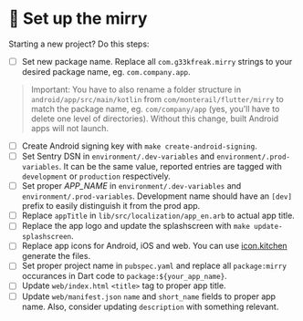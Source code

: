 # 🍾 Set up the mirry

Starting a new project? Do this steps:

- [ ] Set new package name. Replace all `com.g33kfreak.mirry` strings to your desired package name, eg. `com.company.app`.

> Important: You have to also rename a folder structure in `android/app/src/main/kotlin` from `com/monterail/flutter/mirry` to match the package name, eg. `com/company/app` (yes, you'll have to delete one level of directories). Without this change, built Android apps will not launch.

- [ ] Create Android signing key with `make create-android-signing`.
- [ ] Set Sentry DSN in `environment/.dev-variables` and `environment/.prod-variables`. It can be the same value, reported entries are tagged with `development` or `production` respectively.
- [ ] Set proper *APP_NAME* in `environment/.dev-variables` and `environment/.prod-variables`. Development name should have an `[dev]` prefix to easily distinguish it from the prod app.
- [ ] Replace `appTitle` in `lib/src/localization/app_en.arb` to actual app title.
- [ ] Replace the app logo and update the splashscreen with `make update-splashscreen`.
- [ ] Replace app icons for Android, iOS and web. You can use [icon.kitchen](https://icon.kitchen) generate the files.
- [ ] Set proper project name in `pubspec.yaml` and replace all `package:mirry` occurances in Dart code to `package:${your_app_name}`.
- [ ] Update `web/index.html` `<title>` tag to proper app title.
- [ ] Update `web/manifest.json` `name` and `short_name` fields to proper app name. Also, consider updating `description` with something relevant.
